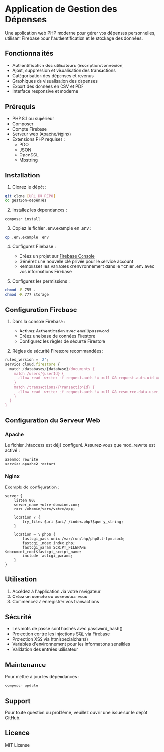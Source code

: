 # Application de Gestion des Dépenses

Une application web PHP moderne pour gérer vos dépenses personnelles, utilisant Firebase pour l'authentification et le stockage des données.

## Fonctionnalités

- Authentification des utilisateurs (inscription/connexion)
- Ajout, suppression et visualisation des transactions
- Catégorisation des dépenses et revenus
- Graphiques de visualisation des dépenses
- Export des données en CSV et PDF
- Interface responsive et moderne

## Prérequis

- PHP 8.1 ou supérieur
- Composer
- Compte Firebase
- Serveur web (Apache/Nginx)
- Extensions PHP requises :
  - PDO
  - JSON
  - OpenSSL
  - Mbstring

## Installation

1. Clonez le dépôt :
```bash
git clone [URL_DU_REPO]
cd gestion-depenses
```

2. Installez les dépendances :
```bash
composer install
```

3. Copiez le fichier .env.example en .env :
```bash
cp .env.example .env
```

4. Configurez Firebase :
   - Créez un projet sur [Firebase Console](https://console.firebase.google.com)
   - Générez une nouvelle clé privée pour le service account
   - Remplissez les variables d'environnement dans le fichier .env avec vos informations Firebase

5. Configurez les permissions :
```bash
chmod -R 755 .
chmod -R 777 storage
```

## Configuration Firebase

1. Dans la console Firebase :
   - Activez Authentication avec email/password
   - Créez une base de données Firestore
   - Configurez les règles de sécurité Firestore

2. Règles de sécurité Firestore recommandées :
```javascript
rules_version = '2';
service cloud.firestore {
  match /databases/{database}/documents {
    match /users/{userId} {
      allow read, write: if request.auth != null && request.auth.uid == userId;
    }
    match /transactions/{transactionId} {
      allow read, write: if request.auth != null && resource.data.user_id == request.auth.uid;
    }
  }
}
```

## Configuration du Serveur Web

### Apache

Le fichier .htaccess est déjà configuré. Assurez-vous que mod_rewrite est activé :
```bash
a2enmod rewrite
service apache2 restart
```

### Nginx

Exemple de configuration :
```nginx
server {
    listen 80;
    server_name votre-domaine.com;
    root /chemin/vers/votre/app;

    location / {
        try_files $uri $uri/ /index.php?$query_string;
    }

    location ~ \.php$ {
        fastcgi_pass unix:/var/run/php/php8.1-fpm.sock;
        fastcgi_index index.php;
        fastcgi_param SCRIPT_FILENAME $document_root$fastcgi_script_name;
        include fastcgi_params;
    }
}
```

## Utilisation

1. Accédez à l'application via votre navigateur
2. Créez un compte ou connectez-vous
3. Commencez à enregistrer vos transactions

## Sécurité

- Les mots de passe sont hashés avec password_hash()
- Protection contre les injections SQL via Firebase
- Protection XSS via htmlspecialchars()
- Variables d'environnement pour les informations sensibles
- Validation des entrées utilisateur

## Maintenance

Pour mettre à jour les dépendances :
```bash
composer update
```

## Support

Pour toute question ou problème, veuillez ouvrir une issue sur le dépôt GitHub.

## Licence

MIT License 